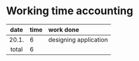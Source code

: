 # Working time accounting

| date  | time | work done  |
| :----:|:-----| :-----|
| 20.1. | 6    | designing application |
| total | 6    | | 


